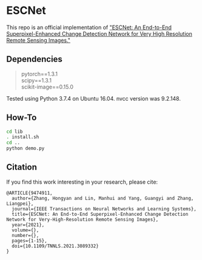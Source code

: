 # ESCNet
This repo is an official implementation of ["ESCNet: An End-to-End Superpixel-Enhanced Change Detection Network for Very High Resolution Remote Sensing Images."](https://ieeexplore.ieee.org/document/9474911)

## Dependencies

> pytorch==1.3.1  
  scipy==1.3.1  
  scikit-image==0.15.0  

Tested using Python 3.7.4 on Ubuntu 16.04. nvcc version was 9.2.148.

## How-To
```bash
cd lib
. install.sh
cd ..
python demo.py
```

## Citation
If you find this work interesting in your research, please cite:
```
@ARTICLE{9474911,  
  author={Zhang, Hongyan and Lin, Manhui and Yang, Guangyi and Zhang, Liangpei},  
  journal={IEEE Transactions on Neural Networks and Learning Systems},  
  title={ESCNet: An End-to-End Superpixel-Enhanced Change Detection Network for Very-High-Resolution Remote Sensing Images},  
  year={2021},  
  volume={},  
  number={},  
  pages={1-15},  
  doi={10.1109/TNNLS.2021.3089332}
} 
```
